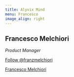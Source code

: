 ```yaml
---
title: Alyvix Mind
menu: Francesco
image_align: right
---
```


## **Francesco** Melchiori
*Product Manager*

<!---
Francesco Melchiori is an ICT Engineer who works as a Product Manager at Würth Phoenix. Day by day he builds up software stories of Alyvix, which is a visual monitoring system that measures network application performance from the end-user interface perspective. Alyvix helps companies to measure the quality of ICT services that they consume or provide in cloud.
For more than a decade Francesco has had a magnetic interest in signal processing and machine learning, mainly for diagnostics solutions. He considers AI as a way to optimize the eco-compatibility of human activities and to free up time for us to experience real life.
He is raising a family in the beautiful Dolomites. He lives the mountain experience all four seasons, constantly looking to get in touch with Mother Nature. Well, that means everything except for the bears.
--->

<a href="https://twitter.com/franzmelchiori?ref_src=twsrc%5Etfw" class="twitter-follow-button" data-show-count="false">Follow @franzmelchiori</a><script async src="https://platform.twitter.com/widgets.js" charset="utf-8"></script>

<div class="LI-profile-badge"  data-version="v1" data-size="medium" data-locale="en_US" data-type="horizontal" data-theme="light" data-vanity="franzmelchiori"><a class="LI-simple-link" href='https://it.linkedin.com/in/franzmelchiori?trk=profile-badge'>Francesco Melchiori</a></div>
